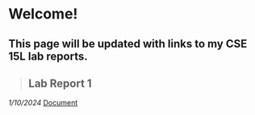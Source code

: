 # Welcome!
This page will be updated with links to my CSE 15L lab reports.
---
> ## Lab Report 1
*1/10/2024*
[Document](https://docs.google.com/document/d/1hvAUKuoFcqgeIkgWaglfq0bGvLsJZb7NZqq-cvxOgLI/edit?usp=sharing)
